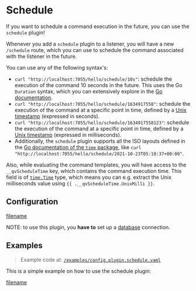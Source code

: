 # Schedule

If you want to schedule a command execution in the future, you can use the `schedule` plugin!

Whenever you add a `schedule` plugin to a listener, you will have a new `/schedule` route, which you can use to schedule
the command associated with the listener in the future.

You can use any of the following syntax's:

* `curl "http://localhost:7055/hello/schedule/10s"`: schedule the execution of the command 10 seconds in the future.
  This uses the Go `Duration` syntax, which you can extensively explore in
  the [Go documentation](https://pkg.go.dev/time#ParseDuration).
* `curl "http://localhost:7055/hello/schedule/1634917558"`: schedule the execution of the command at a specific point in
  time, defined by a [Unix timestamp](https://www.unixtimestamp.com/) (expressed in seconds).
* `curl "http://localhost:7055/hello/schedule/1634917558123"`: schedule the execution of the command at a specific point
  in time, defined by a [Unix timestamp](https://www.unixtimestamp.com/) (expressed in milliseconds).
* Additionally, the `schedule` plugin supports all the ISO layouts defined in
  the [Go documentation of the `time` package](https://pkg.go.dev/time#pkg-constants),
  like `curl "http://localhost:7055/hello/schedule/2021-10-23T05:18:37+00:00"`.

Also, while evaluating the command templates, you will have access to the `__qvScheduleTime` key, which contains the
command execution time. This field is of [`time.Time`](https://pkg.go.dev/time#Time) type, which means you can e.g.
extract the Unix milliseconds value using `{{ .__qvScheduleTime.UnixMilli }}`.

## Configuration

[filename](../../pkg/plugin_schedule.go ':include :type=code :fragment=config')

NOTE: to use this plugin, you **have to** set up a [database](/0090-database.md) connection.

## Examples

> Example code at: [`/examples/config.plugin.schedule.yaml`](https://github.com/cmaster11/qvalet/tree/main/examples/config.plugin.schedule.yaml)

This is a simple example on how to use the schedule plugin:

[filename](../../examples/config.plugin.schedule.yaml ':include :type=code')
